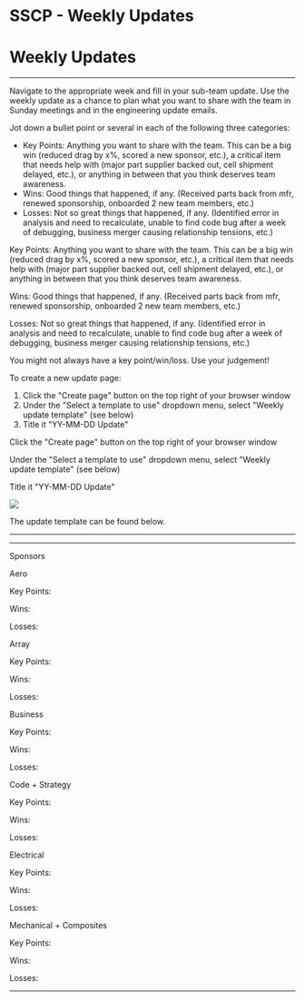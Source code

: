 # SSCP - Weekly Updates

# Weekly Updates

----------------------------------

Navigate to the appropriate week and fill in your sub-team update. Use the weekly update as a chance to plan what you want to share with the team in Sunday meetings and in the engineering update emails.

Jot down a bullet point or several in each of the following three categories:

* Key Points: Anything you want to share with the team. This can be a big win (reduced drag by x%, scored a new sponsor, etc.), a critical item that needs help with (major part supplier backed out, cell shipment delayed, etc.), or anything in between that you think deserves team awareness.
* Wins: Good things that happened, if any. (Received parts back from mfr, renewed sponsorship, onboarded 2 new team members, etc.)
* Losses: Not so great things that happened, if any. (Identified error in analysis and need to recalculate, unable to find code bug after a week of debugging, business merger causing relationship tensions, etc.) 

Key Points: Anything you want to share with the team. This can be a big win (reduced drag by x%, scored a new sponsor, etc.), a critical item that needs help with (major part supplier backed out, cell shipment delayed, etc.), or anything in between that you think deserves team awareness.

Wins: Good things that happened, if any. (Received parts back from mfr, renewed sponsorship, onboarded 2 new team members, etc.)

Losses: Not so great things that happened, if any. (Identified error in analysis and need to recalculate, unable to find code bug after a week of debugging, business merger causing relationship tensions, etc.) 

You might not always have a key point/win/loss. Use your judgement!

To create a new update page:

1. Click the "Create page" button on the top right of your browser window
2. Under the "Select a template to use" dropdown menu, select "Weekly update template" (see below)
3. Title it "YY-MM-DD Update"

Click the "Create page" button on the top right of your browser window

Under the "Select a template to use" dropdown menu, select "Weekly update template" (see below)

Title it "YY-MM-DD Update"

![](../../../assets/image_8132187d5d.png)

The update template can be found below.

----------------------------------

----------------------------------

Sponsors

Aero

Key Points:

Wins:

Losses:

Array

Key Points:

Wins:

Losses:

Business

Key Points:

Wins:

Losses:

Code + Strategy

Key Points:

Wins:

Losses:

Electrical

Key Points:

Wins:

Losses:

Mechanical + Composites

Key Points:

Wins:

Losses:

----------------------------------

